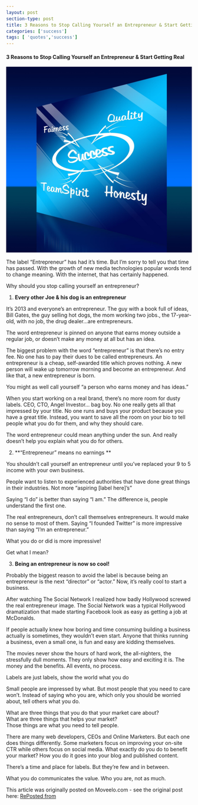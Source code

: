 ```yaml
---
layout: post
section-type: post
title: 3 Reasons to Stop Calling Yourself an Entrepreneur & Start Getting Real
categories: ['success']
tags: [ 'quotes','success']
---
```



#### 3 Reasons to Stop Calling Yourself an Entrepreneur & Start Getting Real  

![Quotes](/img/success.jpg "Quotes")

The label “Entrepreneur” has had it’s time. But I’m sorry to tell you that time has passed. With the growth of new media technologies popular words tend to change meaning. With the internet, that has certainly happened.  

Why should you stop calling yourself an entrepreneur?  

1. **Every other Joe & his dog is an entrepreneur**    

It’s 2013 and everyone’s an entrepreneur. The guy with a book full of ideas, Bill Gates, the guy selling hot dogs, the mom working two jobs., the 17-year-old, with no job, the drug dealer…are entrepreneurs.  

The word entrepreneur is pinned on anyone that earns money outside a regular job, or doesn’t make any money at all but has an idea.  

The biggest problem with the word “entrepreneur” is that there’s no entry fee. No one has to pay their dues to be called entrepreneurs. An entrepreneur is a cheap, self-awarded title which proves nothing. A new person will wake up tomorrow morning and become an entrepreneur. And like that, a new entrepreneur is born.  

You might as well call yourself “a person who earns money and has ideas.”  

When you start working on a real brand, there’s no more room for dusty labels. CEO, CTO, Angel Investor… bag boy. No one really gets all that impressed by your title. No one runs and buys your product because you have a great title. Instead, you want to save all the room on your bio to tell people what you do for them, and why they should care.  

The word entrepreneur could mean anything under the sun. And really doesn’t help you explain what you do for others.  

2. **“Entrepreneur” means no earnings **   

You shouldn’t call yourself an entrepreneur until you’ve replaced your 9 to 5 income with your own business.  

People want to listen to experienced authorities that have done great things in their industries. Not more “aspiring [label here]’s”  

Saying “I do” is better than saying “I am.” The difference is, people understand the first one.  

The real entrepreneurs, don’t call themselves entrepreneurs. It would make no sense to most of them. Saying “I founded Twitter” is more impressive than saying “I’m an entrepreneur.”  

What you do or did is more impressive!  

Get what I mean?  

3. **Being an entrepreneur is now so cool!**    

Probably the biggest reason to avoid the label is because being an entrepreneur is the next “director” or “actor.” Now, it’s really cool to start a business.  

After watching The Social Network I realized how badly Hollywood screwed the real entrepreneur image. The Social Network was a typical Hollywood dramatization that made starting Facebook look as easy as getting a job at McDonalds.  

If people actually knew how boring and time consuming building a business actually is sometimes, they wouldn’t even start. Anyone that thinks running a business, even a small one, is fun and easy are kidding themselves.  

The movies never show the hours of hard work, the all-nighters, the stressfully dull moments. They only show how easy and exciting it is. The money and the benefits. All events, no process.  

Labels are just labels, show the world what you do  

Small people are impressed by what. But most people that you need to care won’t. Instead of saying who you are, which only you should be worried about, tell others what you do.  

What are three things that you do that your market care about?  
What are three things that helps your market?  
Those things are what you need to tell people.  

There are many web developers, CEOs and Online Marketers. But each one does things differently. Some marketers focus on improving your on-site CTR while others focus on social media. What exactly do you do to benefit your market? How you do it goes into your blog and published content.  

There’s a time and place for labels. But they’re few and in between.  

What you do communicates the value. Who you are, not as much.  

This article was originally posted on Moveelo.com - see the original post here: [RePosted from](http://moveelo.com/blog/3-reasons-to-stop-calling-yourself-an-entrepreneur-start-getting-real/)  
